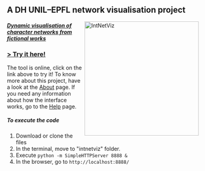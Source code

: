 ## A DH UNIL–EPFL network visualisation project

<a href="https://maladesimaginaires.github.io/intnetviz/"><img src="https://raw.githubusercontent.com/maladesimaginaires/intnetviz/gh-pages/img/intnetviz_graph.png" alt="IntNetViz" width="300" align="right"> 
##### Dynamic visualisation of character networks from fictional works
### > [Try it here!](https://maladesimaginaires.github.io/intnetviz/)
The tool is online, click on the link above to try it! To know more about this project, have a look at the [About](https://maladesimaginaires.github.io/intnetviz/about.html) page. If you need any information about how the interface works, go to the [Help](https://maladesimaginaires.github.io/intnetviz/help.html) page.

##### To execute the code

1. Download or clone the files
2. In the terminal, move to "intnetviz" folder.
3. Execute ```python -m SimpleHTTPServer 8888 &```
4. In the browser, go to ```http://localhost:8888/```
